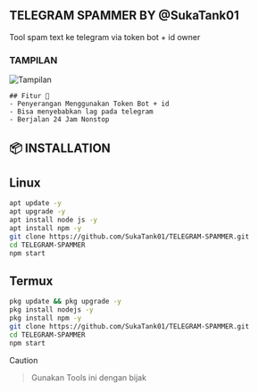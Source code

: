## TELEGRAM SPAMMER BY @SukaTank01 

Tool spam text ke telegram via token bot + id owner

### TAMPILAN
![Tampilan](https://files.catbox.moe/f4516p.jpg)
```
## Fitur 🚀
- Penyerangan Menggunakan Token Bot + id
- Bisa menyebabkan lag pada telegram
- Berjalan 24 Jam Nonstop
```
## 📦 INSTALLATION

## Linux

```bash
apt update -y
apt upgrade -y
apt install node js -y
apt install npm -y
git clone https://github.com/SukaTank01/TELEGRAM-SPAMMER.git
cd TELEGRAM-SPAMMER
npm start
```

## Termux

```bash
pkg update && pkg upgrade -y
pkg install nodejs -y
pkg install npm -y
git clone https://github.com/SukaTank01/TELEGRAM-SPAMMER.git
cd TELEGRAM-SPAMMER
npm start
```

> [!CAUTION]

> Gunakan Tools ini dengan bijak
